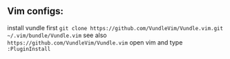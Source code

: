 ## Vim configs:
install vundle first
`git clone https://github.com/VundleVim/Vundle.vim.git ~/.vim/bundle/Vundle.vim`
see also `https://github.com/VundleVim/Vundle.vim`
open vim and type `:PluginInstall`
